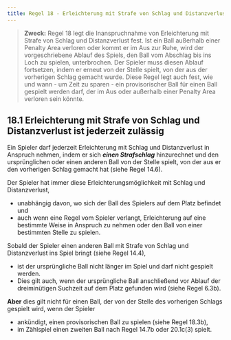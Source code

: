 ```yaml
---
title: Regel 18 - Erleichterung mit Strafe von Schlag und Distanzverlust, Ball verloren oder Aus, provisorischer Ball
---
```


> **Zweck:**
> Regel 18 legt die Inanspruchnahme von Erleichterung mit Strafe von Schlag und Distanzverlust fest. Ist ein Ball außerhalb einer Penalty Area verloren oder kommt er im Aus zur Ruhe, wird der vorgeschriebene Ablauf des Spiels, den Ball vom Abschlag bis ins Loch zu spielen, unterbrochen. Der Spieler muss diesen Ablauf fortsetzen, indem er erneut von der Stelle spielt, von der aus der vorherigen Schlag gemacht wurde.
> Diese Regel legt auch fest, wie und wann - um Zeit zu sparen - ein provisorischer Ball für einen Ball gespielt werden darf, der im Aus oder außerhalb einer Penalty Area verloren sein könnte.

## 18.1 Erleichterung mit Strafe von Schlag und Distanzverlust ist jederzeit zulässig

Ein Spieler darf jederzeit Erleichterung mit Schlag und Distanzverlust in Anspruch nehmen, indem er sich **_einen Strafschlag_** hinzurechnet und den ursprünglichen oder einen anderen Ball von der Stelle spielt, von der aus er den vorherigen Schlag gemacht hat (siehe Regel 14.6).

Der Spieler hat immer diese Erleichterungsmöglichkeit mit Schlag und Distanzverlust,

- unabhängig davon, wo sich der Ball des Spielers auf dem Platz befindet und
- auch wenn eine Regel vom Spieler verlangt, Erleichterung auf eine bestimmte Weise in Anspruch zu nehmen oder den Ball von einer bestimmten Stelle zu spielen.

Sobald der Spieler einen anderen Ball mit Strafe von Schlag und Distanzverlust ins Spiel bringt (siehe Regel 14.4),

- ist der ursprüngliche Ball nicht länger im Spiel und darf nicht gespielt werden.
- Dies gilt auch, wenn der ursprüngliche Ball anschließend vor Ablauf der dreiminütigen Suchzeit auf dem Platz gefunden wird (siehe Regel 6.3b).

**Aber** dies gilt nicht für einen Ball, der von der Stelle des vorherigen Schlags gespielt wird, wenn der Spieler

- ankündigt, einen provisorischen Ball zu spielen (siehe Regel 18.3b),
- im Zählspiel einen zweiten Ball nach Regel 14.7b oder 20.1c(3) spielt.
